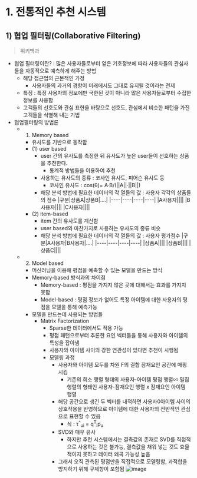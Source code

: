 # 1. 전통적인 추천 시스템
## 1) 협업 필터링(Collaborative Filtering)
>위키백과
- 협업 필터링이란? : 많은 사용자들로부터 얻은 기호정보에 따라 사용자들의 관심사들을 자동적으로 예측하게 해주는 방법
  - 해당 접근법의 근본적인 가정
    - 사용자들의 과거의 경향이 미래에서도 그대로 유지될 것이라는 전제
  - 특징 : 특정 사용자의 정보에만 국한된 것이 아니라 많은 사용자들로부터 수집한 정보를 사용함
  - 고객들의 선호도와 관심 표현을 바탕으로 선호도, 관심에서 비슷한 패턴을 가진 고객들을 식별해 내는 기법
- 협업필터링의 방법론
  - 1) Memory based
    - 유사도를 기반으로 동작함
    - (1) user based
      - user 간의 유사도를 측정한 뒤 유사도가 높은 user들이 선호하는 상품을 추천한다.
        - 통계적 방법들을 이용하여 추천
      - 사용하는 유사도의 종류 : 코사인 유사도, 피어슨 유사도 등
        - 코사인 유사도 : cos(θ)= Α·Β/(||Α||·||Β||)
      - 해당 분석 방법에 필요한 데이터의 각 열들의 값 : 사용자 각각의 상품들의 점수
        |구분|상품A|상품B|....|
        |----|----|----|----|
        |A사용자||||
        |B사용자||||
        |C사용자||||
    - (2) item-based
      - item 간의 유사도를 계산함
      - user based와 마찬가지로 사용하는 유사도의 종류 비슷
      - 해당 분석 방법에 필요한 데이터의 각 열들의 값 : 사용자 평가점수
        |구분|A사용자|B사용자|....|
        |----|----|----|----|
        |상품A||||
        |상품B||||
        |상품C||||
   - 2) Model based
     - 머신러닝을 이용해 평점을 예측할 수 있는 모델을 만드는 방식
     - Memory-based 방식과의 차이점 
       - Memory-based : 평점을 가지지 않은 곳에 대해서는 효과를 가지지 못함
       - Model-based : 평점 정보가 없어도 특정 아이템에 대한 사용자의 평점을 모델을 통해 예측가능
     - 모델을 만드는데 사용되는 방법들
       - Matrix Factorization
         - Sparse한 데이터에서도 적용 가능
         - 평점 패턴으로부터 추론한 요인 벡터들을 통해 사용자와 아이템의 특성을 잡아냄
         - 사용자와 아이템 사이의 강한 연관성이 있다면 추천이 시행됨
         - 모델링 과정
           - 사용자와 아이템 모두를 차원 F의 결합 잠재요인 공간에 매핑시킴
             - 기존의 희소 행렬 형태의 사용자-아이템 평점 행렬∽ 밀집 행렬의 형태인 사용자-잠재요인 행렬 x 잠재요인 아이템 행렬
           - 해당 공간으로 생긴 두 벡터를 내적하면 사용자0아이템 사이의 상호작용을 반영하므로 아이템에 대한 사용자의 전반적인 관심으로 표현할 수 있음
             - 식 : τ<sup>^</sup><sub>ui</sub> = q<sup>T</sup><sub>i</sub>p<sub>u</sub>
           - SVD와 매우 유사
             - 하지만 추천 시스템에서는 결측값의 존재로 SVD를 직접적으로 사용하는 것은 불가능, 결측값을 채워 넣는 것도 효율적이지 못하고 데이터 왜곡 가능성 높음
           - 그래서 오직 관측된 평점만을 직접적으로 모델링함, 과적합을 방지하기 위해 규제항이 포함됨
               ![image](https://user-images.githubusercontent.com/49123169/117757680-7e8efc00-b25b-11eb-8c12-4e68b6962476.png)
